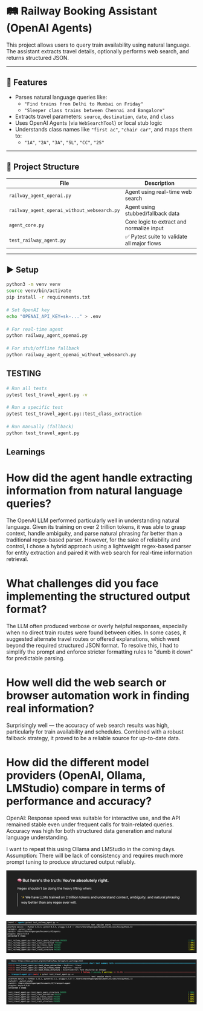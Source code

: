 # 🛤️ Railway Booking Assistant (OpenAI Agents)

This project allows users to query train availability using natural language. The assistant extracts travel details, optionally performs web search, and returns structured JSON.

---

## 🧠 Features

- Parses natural language queries like:
  - `"Find trains from Delhi to Mumbai on Friday"`
  - `"Sleeper class trains between Chennai and Bangalore"`
- Extracts travel parameters: `source`, `destination`, `date`, and `class`
- Uses OpenAI Agents (via `WebSearchTool`) or local stub logic
- Understands class names like `"first ac"`, `"chair car"`, and maps them to:
  - `"1A"`, `"2A"`, `"3A"`, `"SL"`, `"CC"`, `"2S"`

---

## 📁 Project Structure

| File                                     | Description                                      |
|------------------------------------------|--------------------------------------------------|
| `railway_agent_openai.py`                | Agent using real-time web search                 |
| `railway_agent_openai_without_websearch.py` | Agent using stubbed/fallback data            |
| `agent_core.py`                          | Core logic to extract and normalize input        |
| `test_railway_agent.py`                  | ✅ Pytest suite to validate all major flows      |

---

## ▶️ Setup

```bash
python3 -m venv venv
source venv/bin/activate
pip install -r requirements.txt

# Set OpenAI key
echo "OPENAI_API_KEY=sk-..." > .env

# For real-time agent
python railway_agent_openai.py

# For stub/offline fallback
python railway_agent_openai_without_websearch.py
```

## TESTING

```bash
# Run all tests
pytest test_travel_agent.py -v

# Run a specific test
pytest test_travel_agent.py::test_class_extraction

# Run manually (fallback)
python test_travel_agent.py
```

## Learnings

# How did the agent handle extracting information from natural language queries?

The OpenAI LLM performed particularly well in understanding natural language. Given its training on over 2 trillion tokens, it was able to grasp context, handle ambiguity, and parse natural phrasing far better than a traditional regex-based parser. However, for the sake of reliability and control, I chose a hybrid approach using a lightweight regex-based parser for entity extraction and paired it with web search for real-time information retrieval.

# What challenges did you face implementing the structured output format?

The LLM often produced verbose or overly helpful responses, especially when no direct train routes were found between cities. In some cases, it suggested alternate travel routes or offered explanations, which went beyond the required structured JSON format. To resolve this, I had to simplify the prompt and enforce stricter formatting rules to "dumb it down" for predictable parsing.

# How well did the web search or browser automation work in finding real information?

Surprisingly well — the accuracy of web search results was high, particularly for train availability and schedules. Combined with a robust fallback strategy, it proved to be a reliable source for up-to-date data.

# How did the different model providers (OpenAI, Ollama, LMStudio) compare in terms of performance and accuracy?

OpenAI: Response speed was suitable for interactive use, and the API remained stable even under frequent calls for train-related queries. Accuracy was high for both structured data generation and natural language understanding.

I want to repeat this using Ollama and LMStudio in the coming days.
Assumption: There will be lack of consistency and requires much more prompt tuning to produce structured output reliably.

![When asked if I should just the LLM instead of my glorious reg ex parser](image.png)

![Test results](image-1.png)

![Test results - some times- due to inconsistenct model output](image-2.png)